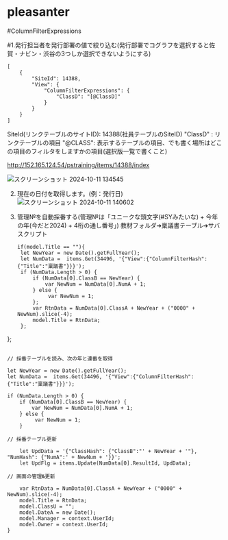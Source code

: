 # pleasanter

#ColumnFilterExpressions

#1.発行担当者を発行部署の値で絞り込む(発行部署でコグラフを選択すると佐賀・ナビン・渋谷の3つしか選択できないようにする)
```
[
    {
        "SiteId": 14388,
        "View": {
            "ColumnFilterExpressions": {
                "ClassD": "[@ClassD]"
            }
        }
    }
]
```
SiteId(リンクテーブルのサイトID): 14388(社員テーブルのSiteID)
"ClassD" : リンクテーブルの項目
"@CLASS": 表示するテーブルの項目、でも書く場所はどこの項目のフィルタをしますかの項目(選択版一覧で書くこと)

http://152.165.124.54/pstraining/items/14388/index

![スクリーンショット 2024-10-11 134545](https://github.com/user-attachments/assets/6542be4d-d645-407d-8de0-fcb6c579da04)

2. 現在の日付を取得します。(例：発行日)
![スクリーンショット 2024-10-11 140602](https://github.com/user-attachments/assets/752ca653-94c7-41b4-a8e0-500b4c857e96)



3. 管理№を自動採番する(管理№は「ユニークな頭文字(#SYみたいな) + 今年の年(今だと2024) + 4桁の通し番号」)
   教材フォルダ➔稟議書テーブル➔サバスクリプト

   ```
   if(model.Title == ""){
    let NewYear = new Date().getFullYear();
    let NumData =  items.Get(34496, '{"View":{"ColumnFilterHash":{"Title":"稟議書"}}}');
    if (NumData.Length > 0) {
        if (NumData[0].ClassB == NewYear) {
            var NewNum = NumData[0].NumA + 1;
        } else {
             var NewNum = 1;
        };
        var RtnData = NumData[0].ClassA + NewYear + ("0000" + NewNum).slice(-4);
        model.Title = RtnData;
    };
};
   ```

// 採番テーブルを読み、次の年と連番を取得
```
    let NewYear = new Date().getFullYear();
    let NumData =  items.Get(34496, '{"View":{"ColumnFilterHash":{"Title":"稟議書"}}}');

    if (NumData.Length > 0) {
        if (NumData[0].ClassB == NewYear) {
            var NewNum = NumData[0].NumA + 1;
        } else {
             var NewNum = 1;
        }
```
// 採番テーブル更新
```
        let UpdData = '{"ClassHash": {"ClassB":"' + NewYear + '"}, "NumHash": {"NumA":' + NewNum + '}}';
        let UpdFlg = items.Update(NumData[0].ResultId, UpdData);
```
// 画面の管理№更新
```
        var RtnData = NumData[0].ClassA + NewYear + ("0000" + NewNum).slice(-4);
        model.Title = RtnData;
        model.ClassU = "";
        model.DateA = new Date(); 
        model.Manager = context.UserId;
        model.Owner = context.UserId;
    }
```
